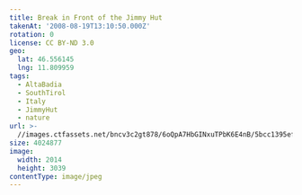 ```yaml
---
title: Break in Front of the Jimmy Hut
takenAt: '2008-08-19T13:10:50.000Z'
rotation: 0
license: CC BY-ND 3.0
geo:
  lat: 46.556145
  lng: 11.809959
tags:
  - AltaBadia
  - SouthTirol
  - Italy
  - JimmyHut
  - nature
url: >-
  //images.ctfassets.net/bncv3c2gt878/6oQpA7HbGINxuTPbK6E4nB/5bcc1395ef89abe35c8088e24ce60c6f/break-in-front-of-the-jimmy-hut_4343895182_o
size: 4024877
image:
  width: 2014
  height: 3039
contentType: image/jpeg
---
```


